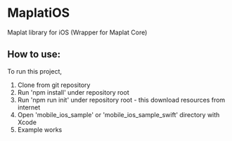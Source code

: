# MaplatiOS
Maplat library for iOS (Wrapper for Maplat Core)

## How to use:

To run this project,
1. Clone from git repository
2. Run 'npm install' under repository root
3. Run 'npm run init' under repository root - this download resources from internet
4. Open 'mobile_ios_sample' or 'mobile_ios_sample_swift' directory with Xcode
5. Example works
